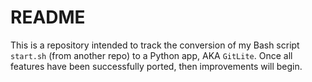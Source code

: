 # README

This is a repository intended to track the conversion of my Bash script `start.sh` (from another repo) to a Python app, AKA `GitLite`. Once all features have been successfully ported, then improvements will begin.
